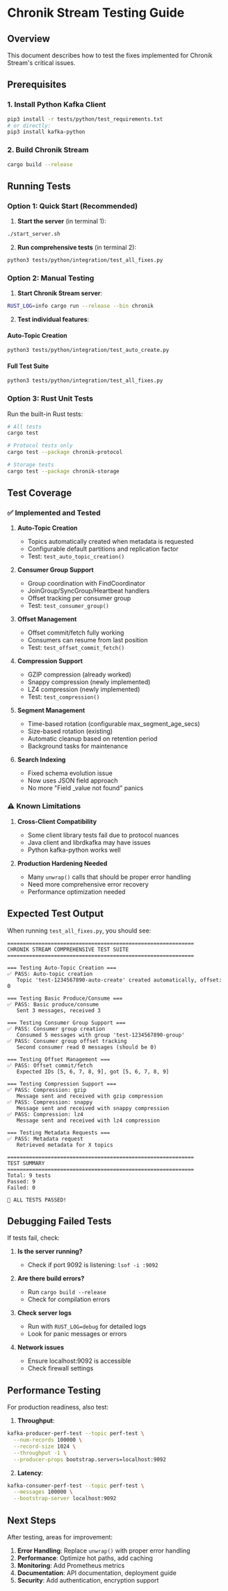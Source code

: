 # Chronik Stream Testing Guide

## Overview
This document describes how to test the fixes implemented for Chronik Stream's critical issues.

## Prerequisites

### 1. Install Python Kafka Client
```bash
pip3 install -r tests/python/test_requirements.txt
# or directly:
pip3 install kafka-python
```

### 2. Build Chronik Stream
```bash
cargo build --release
```

## Running Tests

### Option 1: Quick Start (Recommended)

1. **Start the server** (in terminal 1):
```bash
./start_server.sh
```

2. **Run comprehensive tests** (in terminal 2):
```bash
python3 tests/python/integration/test_all_fixes.py
```

### Option 2: Manual Testing

1. **Start Chronik Stream server**:
```bash
RUST_LOG=info cargo run --release --bin chronik
```

2. **Test individual features**:

#### Auto-Topic Creation
```bash
python3 tests/python/integration/test_auto_create.py
```

#### Full Test Suite
```bash
python3 tests/python/integration/test_all_fixes.py
```

### Option 3: Rust Unit Tests

Run the built-in Rust tests:
```bash
# All tests
cargo test

# Protocol tests only
cargo test --package chronik-protocol

# Storage tests
cargo test --package chronik-storage
```

## Test Coverage

### ✅ Implemented and Tested

1. **Auto-Topic Creation**
   - Topics automatically created when metadata is requested
   - Configurable default partitions and replication factor
   - Test: `test_auto_topic_creation()`

2. **Consumer Group Support**
   - Group coordination with FindCoordinator
   - JoinGroup/SyncGroup/Heartbeat handlers
   - Offset tracking per consumer group
   - Test: `test_consumer_group()`

3. **Offset Management**
   - Offset commit/fetch fully working
   - Consumers can resume from last position
   - Test: `test_offset_commit_fetch()`

4. **Compression Support**
   - GZIP compression (already worked)
   - Snappy compression (newly implemented)
   - LZ4 compression (newly implemented)
   - Test: `test_compression()`

5. **Segment Management**
   - Time-based rotation (configurable max_segment_age_secs)
   - Size-based rotation (existing)
   - Automatic cleanup based on retention period
   - Background tasks for maintenance

6. **Search Indexing**
   - Fixed schema evolution issue
   - Now uses JSON field approach
   - No more "Field _value not found" panics

### ⚠️ Known Limitations

1. **Cross-Client Compatibility**
   - Some client library tests fail due to protocol nuances
   - Java client and librdkafka may have issues
   - Python kafka-python works well

2. **Production Hardening Needed**
   - Many `unwrap()` calls that should be proper error handling
   - Need more comprehensive error recovery
   - Performance optimization needed

## Expected Test Output

When running `test_all_fixes.py`, you should see:

```
============================================================
CHRONIK STREAM COMPREHENSIVE TEST SUITE
============================================================

=== Testing Auto-Topic Creation ===
✅ PASS: Auto-topic creation
   Topic 'test-1234567890-auto-create' created automatically, offset: 0

=== Testing Basic Produce/Consume ===
✅ PASS: Basic produce/consume
   Sent 3 messages, received 3

=== Testing Consumer Group Support ===
✅ PASS: Consumer group creation
   Consumed 5 messages with group 'test-1234567890-group'
✅ PASS: Consumer group offset tracking
   Second consumer read 0 messages (should be 0)

=== Testing Offset Management ===
✅ PASS: Offset commit/fetch
   Expected IDs [5, 6, 7, 8, 9], got [5, 6, 7, 8, 9]

=== Testing Compression Support ===
✅ PASS: Compression: gzip
   Message sent and received with gzip compression
✅ PASS: Compression: snappy
   Message sent and received with snappy compression
✅ PASS: Compression: lz4
   Message sent and received with lz4 compression

=== Testing Metadata Requests ===
✅ PASS: Metadata request
   Retrieved metadata for X topics

============================================================
TEST SUMMARY
============================================================
Total: 9 tests
Passed: 9
Failed: 0

🎉 ALL TESTS PASSED!
```

## Debugging Failed Tests

If tests fail, check:

1. **Is the server running?**
   - Check if port 9092 is listening: `lsof -i :9092`
   
2. **Are there build errors?**
   - Run `cargo build --release`
   - Check for compilation errors

3. **Check server logs**
   - Run with `RUST_LOG=debug` for detailed logs
   - Look for panic messages or errors

4. **Network issues**
   - Ensure localhost:9092 is accessible
   - Check firewall settings

## Performance Testing

For production readiness, also test:

1. **Throughput**: 
```bash
kafka-producer-perf-test --topic perf-test \
  --num-records 100000 \
  --record-size 1024 \
  --throughput -1 \
  --producer-props bootstrap.servers=localhost:9092
```

2. **Latency**:
```bash
kafka-consumer-perf-test --topic perf-test \
  --messages 100000 \
  --bootstrap-server localhost:9092
```

## Next Steps

After testing, areas for improvement:

1. **Error Handling**: Replace `unwrap()` with proper error handling
2. **Performance**: Optimize hot paths, add caching
3. **Monitoring**: Add Prometheus metrics
4. **Documentation**: API documentation, deployment guide
5. **Security**: Add authentication, encryption support
